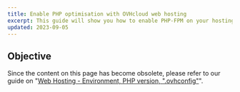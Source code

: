 ```yaml
---
title: Enable PHP optimisation with OVHcloud web hosting
excerpt: This guide will show you how to enable PHP-FPM on your hosting package with OVHcloud in order to improve the PHP response time
updated: 2023-09-05
---
```


## Objective

Since the content on this page has become obsolete, please refer to our guide on "[Web Hosting - Environment, PHP version, ".ovhconfig"](/pages/web_cloud/web_hosting/configure_your_web_hosting)".